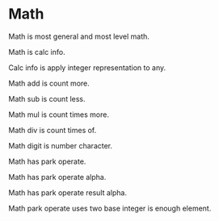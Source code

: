 # Math

Math is most general and most level math.

Math is calc info.

Calc info is apply integer representation to any.

Math add is count more.

Math sub is count less.

Math mul is count times more.

Math div is count times of.

Math digit is number character.

Math has park operate.

Math has park operate alpha.

Math has park operate result alpha.

Math park operate uses two base integer is enough element.